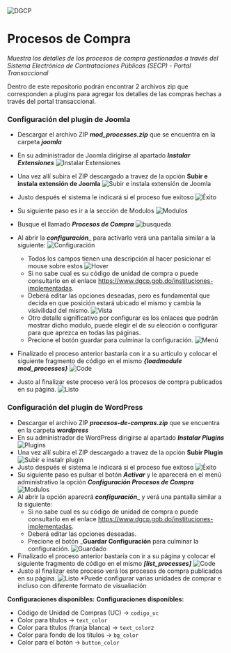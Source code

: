 ![DGCP](https://www.dgcp.gob.do/wp-content/themes/dgcp/img/logo-dgcp-extendido.svg)

# Procesos de Compra #

_Muestra los detalles de los procesos de compra gestionados a través del Sistema Electrónico de Contrataciones Públicas (SECP) - Portal Transaccional_

Dentro de este repositorio podrán encontrar 2 archivos zip que corresponden a plugins para agregar los detalles de las compras hechas a través del portal transaccional.

### Configuración del plugin de Joomla ###

* Descargar el archivo ZIP ___mod_processes.zip___ que se encuentra en la carpeta ___joomla___
* En su administrador de Joomla dirigirse al apartado ___Instalar Extensiones___
![Instalar Extensiones](https://user-images.githubusercontent.com/126279066/221255019-bc4a3516-66dc-4c55-a697-7614e5056d9c.png)
* Una vez allí subira el ZIP descargado a travez de la opción __Subir e instala extensión de Joomla__
![Subir e instala extensión de Joomla](https://user-images.githubusercontent.com/126279066/221257075-e28f9a52-bb16-4386-9c0b-ca1f54496f99.png)
* Justo después el sistema le indicará si el proceso fue exitoso
![Éxito](https://user-images.githubusercontent.com/126279066/221256916-a7318977-c3a9-4769-ba63-6255d439aa07.png)
* Su siguiente paso es ir a la sección de Modulos
![Modulos](https://user-images.githubusercontent.com/126279066/221277380-bea1c62a-0a03-4a9a-9ff0-887934c88a90.png)
* Busque el llamado ___Procesos de Compra___
![busqueda](https://user-images.githubusercontent.com/126279066/221277626-ba31dbd5-27af-4102-8449-7cf22851d861.png)
* Al abrir la ___configuración____ para activarlo verá una pantalla similar a la siguiente:
![Configuración](https://user-images.githubusercontent.com/126279066/221278863-617f24b2-466d-4048-a8c2-ac29c58738fe.png)
  * Todos los campos tienen una descripción al hacer posicionar el mouse sobre estos
  ![Hover](https://user-images.githubusercontent.com/126279066/221279072-2f2d6405-97a2-4f07-9f8f-6b72e7b45b57.png)
  * Si no sabe cual es su código de unidad de compra o puede consultarlo en el enlace <a href="https://www.dgcp.gob.do/instituciones-implementadas/" target="_blank">https://www.dgcp.gob.do/instituciones-implementadas</a>.
  * Deberá editar las opciones deseadas, pero es fundamental que decida en que posición estará ubicado el mismo y cambia la visivilidad del mismo.
  ![Vista](https://user-images.githubusercontent.com/126279066/221279919-850859ec-75d3-4cfc-bcdd-727123dcc215.png)
  * Otro detalle significativo por configurar es los enlaces que podrán mostrar dicho modulo, puede elegir el de su elección o configurar para que aprezca en todas las páginas.
  * Precione el botón guardar para culminar la configuración.
  ![Menú](https://user-images.githubusercontent.com/126279066/221280327-43f961c8-9c86-4cf3-acfb-17e52cfcceb3.png)
* Finalizado el proceso anterior bastaría con ir a su artículo y colocar el siguiente fragmento de código en el mismo ___{loadmodule mod_processes}___
![Code](https://github.com/user-attachments/assets/3f5811b8-1f83-4719-8f5f-2a459c54f4ae)

* Justo al finalizar este proceso verá los procesos de compra publicados en su página.
![Listo](https://user-images.githubusercontent.com/126279066/221281943-20f13c79-30a4-4ff5-81dd-b365034dd264.png)


### Configuración del plugin de WordPress ###

* Descargar el archivo ZIP ___procesos-de-compras.zip___ que se encuentra en la carpeta ___wordpress___
* En su administrador de WordPress dirigirse al apartado ___Instalar Plugins___
![Plugins](https://user-images.githubusercontent.com/126279066/221282693-8d13af39-a73b-421b-804b-3686bbecd3b8.png)
* Una vez allí subira el ZIP descargado a travez de la opción __Subir Plugin__
![Subir e instalr plugin](https://user-images.githubusercontent.com/126279066/221283340-b08cf525-b5df-4d51-a5d0-8c466acda6f6.png)
* Justo después el sistema le indicará si el proceso fue exitoso
![Éxito](https://user-images.githubusercontent.com/126279066/221284203-0744e785-460c-40b8-a540-5b8ef18a08a6.png)
* Su siguiente paso es pulsar el botón ___Activar___ y le aparecerá en el menú administrativo la opción ___Configuración Procesos de Compra___
![Modulos](https://user-images.githubusercontent.com/126279066/221285212-3c474c80-6e94-44aa-9402-0dc5b9b7c129.png)
* Al abrir la opción aparecrá ___configuración____ y verá una pantalla similar a la siguiente:
  * Si no sabe cual es su código de unidad de compra o puede consultarlo en el enlace <a href="https://www.dgcp.gob.do/instituciones-implementadas/" target="_blank">https://www.dgcp.gob.do/instituciones-implementadas</a>.
  * Deberá editar las opciones deseadas.
  * Precione el botón ___Guardar Configuración__ para culminar la configuración.
  ![Guardado](https://user-images.githubusercontent.com/126279066/221285827-2584e8b6-4fb4-4d80-a769-3bdd4f8eb60d.png)
* Finalizado el proceso anterior bastaría con ir a su página y colocar el siguiente fragmento de código en el mismo ___[list_processes]___
![Code](https://user-images.githubusercontent.com/126279066/221286101-e0a94263-197c-4661-b2ff-e6e31cf8f19b.png)
* Justo al finalizar este proceso verá los procesos de compra publicados en su página.
![Listo](https://user-images.githubusercontent.com/126279066/221286208-b2449152-8d42-42c5-aedd-990354073e3c.png)
*Puede configurar varias unidades de comprar e incluso con diferente formato de visualiación

**Configuraciones disponibles:**
**Configuraciones disponibles:**
- Código de Unidad de Compras (UC) → `codigo_uc`
- Color para títulos → `text_color`
- Color para títulos (franja blanca) → `text_color2`
- Color para fondo de los títulos → `bg_color`
- Color para el botón → `button_color`
